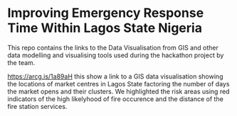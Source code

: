# Improving Emergency Response Time Within Lagos State Nigeria

This repo contains the links to the Data Visualisation from GIS and other data modelling and visualising tools used during the hackathon project by the team.

https://arcg.is/1a89aH this show a link to a GIS data visualisation showing the locations of market centres in Lagos State factoring the number of days the market opens and their clusters. We highlighted the risk areas using red indicators of the high likelyhood of fire occurence and the distance of the fire station services.

